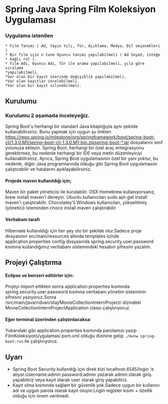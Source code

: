 # Spring Java Spring Film Koleksiyon Uygulaması

  ### Uygulama istenilen 
    * Film Tanımı ( Ad, Yayın Yılı, Tür, Açıklama, Medya, Dil seçenekleri )
    * Bir film için n tane Oyuncu tanımı yapılabilmeli ( Ad Soyad, isteğe
    * bağlı rol ).
    * Film Adı, Oyuncu Adı, Tür ile arama yapılabilmeli, yıla göre sıralama
    *yapılabilmeli.
    *Var olan bir kayıt üzerinde değişiklik yapılabilmeli.
    *Var olan kayıtlar incelebilmeli.
    *Var olan bir kayıt silinebilmeli.


## Kurulumu 
### Kurulumu 2 aşamada inceleyeğiz.
Spring Boot'u herhangi bir standart Java kitaplığıyla aynı şekilde kullanabilirsiniz. Bunu yapmak için uygun şu linkten https://repo.spring.io/milestone/org/springframework/boot/spring-boot-cli/1.3.0.M1/spring-boot-cli-1.3.0.M1-bin.zipspring-boot-*.jar dosyalarını sınıf yolunuza ekleyin. Spring Boot, herhangi bir özel araç entegrasyonu gerektirmez, bu nedenle herhangi bir IDE veya metin düzenleyiciyi kullanabilirsiniz. Ayrıca, Spring Boot uygulamasının özel bir yanı yoktur, bu nedenle, diğer Java programlarında olduğu gibi Spring Boot uygulamasını çalıştırabilir ve hatalarını ayıklayabilirsiniz.
#### Projede maven kullanıldığı için;
 Maven bir paket yöneticisi ile kurulabilir. OSX Homebrew kullanıyorsanız, brew install maven'i deneyin. Ubuntu kullanıcıları sudo apt-get install maven'i çalıştırabilir. Chocolatey'li Windows kullanıcıları, yükseltilmiş (yönetici) isteminden choco install maven çalıştırabilir.

#### Veritabanı tarafı 
Hibernate kullanıldığı için her şey oto bir şekilde olur.Sadece proje dosyasının src/main/resources altında templates içinde application.properties  config dosyasında spring.security.user.password kısmına kullandığımız veritabanı sistemindeki hesabın şifresini yazalım.

## Projeyi Çalıştırma
#### Eclipse ve benzeri editörler için: 
 Projeyi import ettikten sonra application.properties kısmında spring.security.user.password kısmına veritabanı yönetim sisteminin sifresini yazıyoruz.Sonra /src/main/java/ridvan/staj/MovieCollectionInternProject/ dizindeki MovieCollectionInternProjectApplication classı çalıştırıyoruz.
#### Eğer terminal üzerinden çalıştırılacaksa:
Yukarıdaki gibi application.properties kısmında parolamızı yazıp FilmKoleksiyonUygulamasi pom.xml olduğu dizinine gelip 
 `./mvnw spring-boot:run` ile çalıştırıyoruz.

## Uyarı
* Spring Boot Security kullandığı için direk bizi localhost:4545/login 'e atıyor.Username:admin password:admin yazarak admin olarak giriş yapabiliriz veya kayıt olarak user olarak giriş yapabiliriz.
* Kayıt olma kısmında sağlam bir güvenlik yok.Sadece uygun bir kullanıcı adı ve uygun parola olarak kayıt oluyor.Login register kısmı + özellik olduğu için önem verilmedi.
